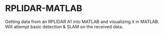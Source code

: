 # RPLIDAR-MATLAB
Getting data from an RPLIDAR A1 into MATLAB and visualizing it in MATLAB. Will attempt basic detection &amp; SLAM on the received data.
